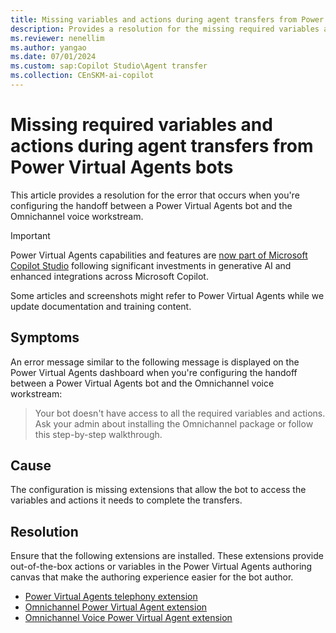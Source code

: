 ```yaml
---
title: Missing variables and actions during agent transfers from Power Virtual Agents bots
description: Provides a resolution for the missing required variables and actions during agent transfers from Power Virtual Agents bots in Omnichannel for Customer Service.
ms.reviewer: nenellim
ms.author: yangao
ms.date: 07/01/2024
ms.custom: sap:Copilot Studio\Agent transfer
ms.collection: CEnSKM-ai-copilot
---
```

# Missing required variables and actions during agent transfers from Power Virtual Agents bots

This article provides a resolution for the error that occurs when you're configuring the handoff between a Power Virtual Agents bot and the Omnichannel voice workstream.

> [!IMPORTANT]
> Power Virtual Agents capabilities and features are [now part of Microsoft Copilot Studio](https://www.microsoft.com/microsoft-copilot/blog/copilot-studio/microsoft-power-virtual-agents-now-part-of-microsoft-copilot-studio/) following significant investments in generative AI and enhanced integrations across Microsoft Copilot.
>
> Some articles and screenshots might refer to Power Virtual Agents while we update documentation and training content.

## Symptoms

An error message similar to the following message is displayed on the Power Virtual Agents dashboard when you're configuring the handoff between a Power Virtual Agents bot and the Omnichannel voice workstream:

> Your bot doesn't have access to all the required variables and actions. Ask your admin about installing the Omnichannel package or follow this step-by-step walkthrough.

## Cause

The configuration is missing extensions that allow the bot to access the variables and actions it needs to complete the transfers.

## Resolution

Ensure that the following extensions are installed. These extensions provide out-of-the-box actions or variables in the Power Virtual Agents authoring canvas that make the authoring experience easier for the bot author.

- [Power Virtual Agents telephony extension](https://appsource.microsoft.com/product/dynamics-365/mscrm.mspva_telephony_extension)
- [Omnichannel Power Virtual Agent extension](https://appsource.microsoft.com/product/dynamics-365/mscrm.omnichannelpvaextension)
- [Omnichannel Voice Power Virtual Agent extension](https://appsource.microsoft.com/product/dynamics-365/mscrm.omnichannelvoicepvaextension)
